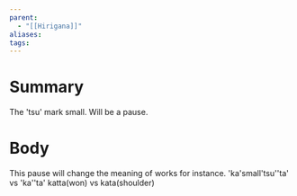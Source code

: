 ```yaml
---
parent:
  - "[[Hirigana]]"
aliases: 
tags:
---
```

# Summary 
The 'tsu' mark small. Will be a pause.
# Body
This pause will change the meaning of works for instance.
'ka'small'tsu''ta' vs 'ka''ta'
katta(won) vs kata(shoulder) 
